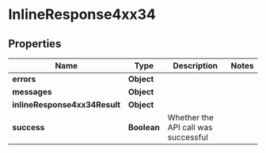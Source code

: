 # InlineResponse4xx34

## Properties
Name | Type | Description | Notes
------------ | ------------- | ------------- | -------------
**errors** | **Object** |  | 
**messages** | **Object** |  | 
**inlineResponse4xx34Result** | **Object** |  | 
**success** | **Boolean** | Whether the API call was successful | 
